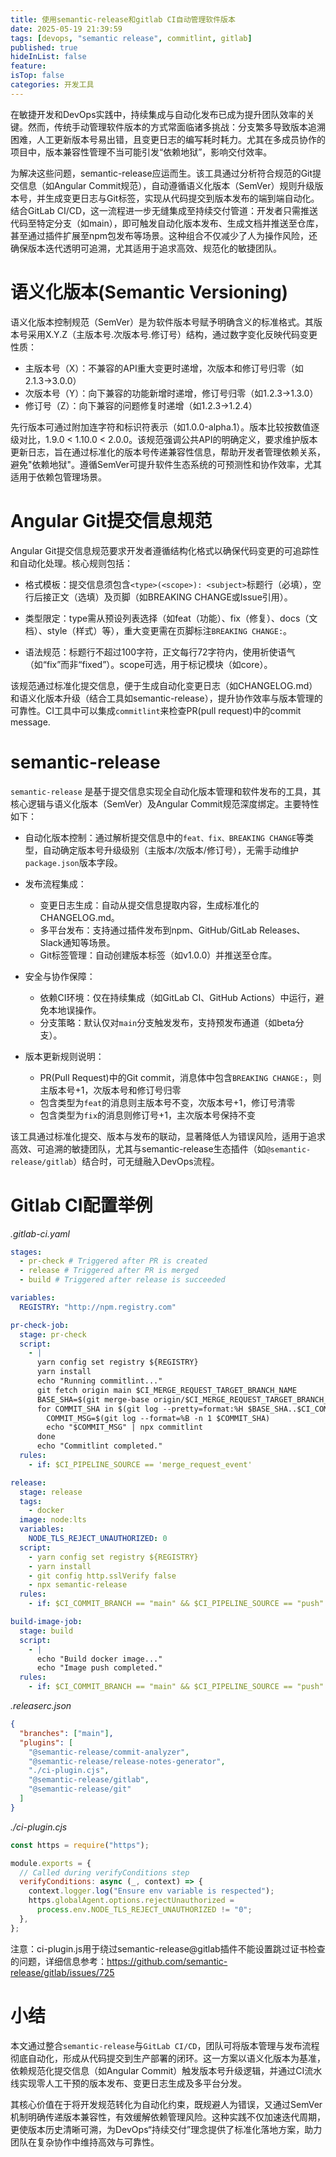 ```yaml
---
title: 使用semantic-release和gitlab CI自动管理软件版本
date: 2025-05-19 21:39:59
tags: [devops, "semantic release", commitlint, gitlab]
published: true
hideInList: false
feature: 
isTop: false
categories: 开发工具
---
```


在敏捷开发和DevOps实践中，持续集成与自动化发布已成为提升团队效率的关键。然而，传统手动管理软件版本的方式常面临诸多挑战：分支繁多导致版本追溯困难，人工更新版本号易出错，且变更日志的编写耗时耗力。尤其在多成员协作的项目中，版本兼容性管理不当可能引发“依赖地狱”，影响交付效率。

为解决这些问题，semantic-release应运而生。该工具通过分析符合规范的Git提交信息（如Angular Commit规范），自动遵循语义化版本（SemVer）规则升级版本号，并生成变更日志与Git标签，实现从代码提交到版本发布的端到端自动化。结合GitLab CI/CD，这一流程进一步无缝集成至持续交付管道：开发者只需推送代码至特定分支（如main），即可触发自动化版本发布、生成文档并推送至仓库，甚至通过插件扩展至npm包发布等场景。这种组合不仅减少了人为操作风险，还确保版本迭代透明可追溯，尤其适用于追求高效、规范化的敏捷团队。

# 语义化版本(Semantic Versioning)

语义化版本控制规范（SemVer）是为软件版本号赋予明确含义的标准格式。其版本号采用X.Y.Z（主版本号.次版本号.修订号）结构，通过数字变化反映代码变更性质：

- 主版本号（X）：不兼容的API重大变更时递增，次版本和修订号归零（如2.1.3→3.0.0）
- 次版本号（Y）：向下兼容的功能新增时递增，修订号归零（如1.2.3→1.3.0）
- 修订号（Z）：向下兼容的问题修复时递增（如1.2.3→1.2.4）

先行版本可通过附加连字符和标识符表示（如1.0.0-alpha.1）。版本比较按数值逐级对比，1.9.0 < 1.10.0 < 2.0.0。该规范强调公共API的明确定义，要求维护版本更新日志，旨在通过标准化的版本号传递兼容性信息，帮助开发者管理依赖关系，避免"依赖地狱"。遵循SemVer可提升软件生态系统的可预测性和协作效率，尤其适用于依赖包管理场景。

# Angular Git提交信息规范

Angular Git提交信息规范要求开发者遵循结构化格式以确保代码变更的可追踪性和自动化处理。核心规则包括：

- 格式模板：提交信息须包含`<type>(<scope>): <subject>`标题行（必填），空行后接正文（选填）及页脚（如BREAKING CHANGE或Issue引用）。

- 类型限定：type需从预设列表选择（如feat（功能）、fix（修复）、docs（文档）、style（样式）等），重大变更需在页脚标注`BREAKING CHANGE:`。

- 语法规范：标题行不超过100字符，正文每行72字符内，使用祈使语气（如“fix”而非“fixed”）。scope可选，用于标记模块（如core）。

该规范通过标准化提交信息，便于生成自动化变更日志（如CHANGELOG.md）和语义化版本升级（结合工具如semantic-release），提升协作效率与版本管理的可靠性。CI工具中可以集成`commitlint`来检查PR(pull request)中的commit message.

# semantic-release

`semantic-release` 是基于提交信息实现全自动化版本管理和软件发布的工具，其核心逻辑与语义化版本（SemVer）及Angular Commit规范深度绑定。主要特性如下：

- 自动化版本控制：通过解析提交信息中的`feat、fix、BREAKING CHANGE`等类型，自动确定版本号升级级别（主版本/次版本/修订号），无需手动维护`package.json`版本字段。

- 发布流程集成：

  - 变更日志生成：自动从提交信息提取内容，生成标准化的CHANGELOG.md。
  - 多平台发布：支持通过插件发布到npm、GitHub/GitLab Releases、Slack通知等场景。
  - Git标签管理：自动创建版本标签（如v1.0.0）并推送至仓库。

- 安全与协作保障：

  - 依赖CI环境：仅在持续集成（如GitLab CI、GitHub Actions）中运行，避免本地误操作。
  - 分支策略：默认仅对`main`分支触发发布，支持预发布通道（如beta分支）。

- 版本更新规则说明：
  - PR(Pull Request)中的Git commit，消息体中包含`BREAKING CHANGE:`，则主版本号+1，次版本号和修订号归零
  - 包含类型为`feat`的消息则主版本号不变，次版本号+1，修订号清零
  - 包含类型为`fix`的消息则修订号+1，主次版本号保持不变

该工具通过标准化提交、版本与发布的联动，显著降低人为错误风险，适用于追求高效、可追溯的敏捷团队，尤其与semantic-release生态插件（如`@semantic-release/gitlab`）结合时，可无缝融入DevOps流程。

# Gitlab CI配置举例

*.gitlab-ci.yaml*

``` yaml
stages:
  - pr-check # Triggered after PR is created
  - release # Triggered after PR is merged
  - build # Triggered after release is succeeded

variables:
  REGISTRY: "http://npm.registry.com"

pr-check-job:
  stage: pr-check
  script:
    - |
      yarn config set registry ${REGISTRY}
      yarn install
      echo "Running commitlint..."
      git fetch origin main $CI_MERGE_REQUEST_TARGET_BRANCH_NAME
      BASE_SHA=$(git merge-base origin/$CI_MERGE_REQUEST_TARGET_BRANCH_NAME $CI_COMMIT_SHA)
      for COMMIT_SHA in $(git log --pretty=format:%H $BASE_SHA..$CI_COMMIT_SHA); do
        COMMIT_MSG=$(git log --format=%B -n 1 $COMMIT_SHA)
        echo "$COMMIT_MSG" | npx commitlint
      done
      echo "Commitlint completed."
  rules:
    - if: $CI_PIPELINE_SOURCE == 'merge_request_event'

release:
  stage: release
  tags:
    - docker
  image: node:lts
  variables:
    NODE_TLS_REJECT_UNAUTHORIZED: 0
  script:
    - yarn config set registry ${REGISTRY}
    - yarn install
    - git config http.sslVerify false
    - npx semantic-release
  rules:
    - if: $CI_COMMIT_BRANCH == "main" && $CI_PIPELINE_SOURCE == "push"

build-image-job:
  stage: build
  script:
    - |
      echo "Build docker image..."
      echo "Image push completed."
  rules:
    - if: $CI_COMMIT_BRANCH == "main" && $CI_PIPELINE_SOURCE == "push"
```

*.releaserc.json*

``` json
{
  "branches": ["main"],
  "plugins": [
    "@semantic-release/commit-analyzer",
    "@semantic-release/release-notes-generator",
    "./ci-plugin.cjs",
    "@semantic-release/gitlab",
    "@semantic-release/git"
  ]
}
```

*./ci-plugin.cjs*

``` js
const https = require("https");

module.exports = {
  // Called during verifyConditions step
  verifyConditions: async (_, context) => {
    context.logger.log("Ensure env variable is respected");
    https.globalAgent.options.rejectUnauthorized =
      process.env.NODE_TLS_REJECT_UNAUTHORIZED != "0";
  },
};
```

注意：ci-plugin.js用于绕过semantic-release@gitlab插件不能设置跳过证书检查的问题，详细信息参考：https://github.com/semantic-release/gitlab/issues/725

# 小结

本文通过整合`semantic-release`与`GitLab CI/CD`，团队可将版本管理与发布流程彻底自动化，形成从代码提交到生产部署的闭环。这一方案以语义化版本为基准，依赖规范化提交信息（如Angular Commit）触发版本号升级逻辑，并通过CI流水线实现零人工干预的版本发布、变更日志生成及多平台分发。

其核心价值在于将开发规范转化为自动化约束，既规避人为错误，又通过SemVer机制明确传递版本兼容性，有效缓解依赖管理风险。这种实践不仅加速迭代周期，更使版本历史清晰可溯，为DevOps“持续交付”理念提供了标准化落地方案，助力团队在复杂协作中维持高效与可靠性。